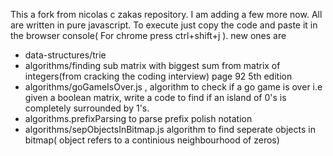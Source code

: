 This a fork from nicolas c zakas repository. I am adding a few more now. All are written in pure javascript. To execute just copy the code and paste it in the browser console( For chrome press ctrl+shift+j ). new ones are
- data-structures/trie
- algorithms/finding sub matrix with biggest sum from matrix of integers(from cracking the coding interview) page 92 5th edition
- algorithms/goGameIsOver.js , algorithm to check if a go game is over i.e 
given a boolean matrix, write a code to find if an island of 0's is completely surrounded by 1's.
- algorithms.prefixParsing to parse prefix polish notation
- algorithms/sepObjectsInBitmap.js algorithm to find seperate objects in bitmap( object refers to a continious neighbourhood of zeros)
